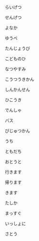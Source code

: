 らいげつ

せんげつ

よなか

ゆうべ

たんじょうび

こどものひ

なつやすみ

こうつうきかん

しんかんせん

ひこうき

でんしゃ

バス

びじゅつかん

うち

ともだち

おとうと

行きます

帰ります

きます

たしか

まっすぐ

いっしょに

さとう
